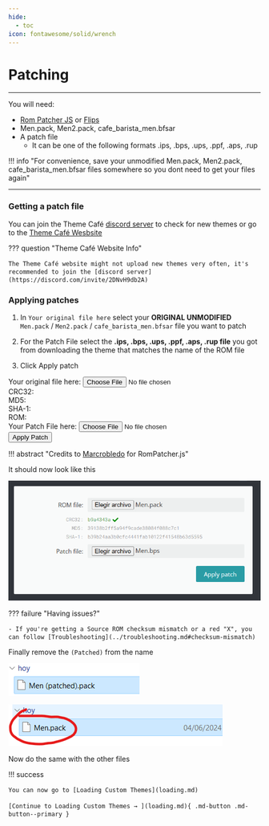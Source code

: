 ```yaml
---
hide:
  - toc
icon: fontawesome/solid/wrench
---
```


# Patching

--------------

You will need:

- [Rom Patcher JS](https://www.marcrobledo.com/RomPatcher.js/) or [Flips](https://github.com/Alcaro/Flips)
- Men.pack, Men2.pack, cafe_barista_men.bfsar
- A patch file
    - It can be one of the following formats .ips, .bps, .ups, .ppf, .aps, .rup

!!! info "For convenience, save your unmodified Men.pack, Men2.pack, cafe_barista_men.bfsar files somewhere so you dont need to get your files again"

--------------

### Getting a patch file

You can join the Theme Café [discord server](https://discord.com/invite/2DNvH9db2A) to check for new themes or go to the [Theme Café Wesbsite](https://perrohuevo.wixsite.com/theme-cafe)

??? question "Theme Café Website Info"

    The Theme Café website might not upload new themes very often, it's recommended to join the [discord server](https://discord.com/invite/2DNvH9db2A)

### Applying patches

1. In `Your original file here` select your **ORIGINAL UNMODIFIED** `Men.pack` / `Men2.pack` / `cafe_barista_men.bfsar` file you want to patch

2. For the Patch File select the **.ips, .bps, .ups, .ppf, .aps, .rup file** you got from downloading the theme that matches the name of the ROM file

3. Click Apply patch

<style>
body[data-md-color-scheme="slate"] #rom-patcher-container {
    background-color: #2e2e2e;
    color: #ffffff;
    border: 1px solid #444444;
    padding: 1em;
    border-radius: 5px;
}

body[data-md-color-scheme="slate"] #rom-patcher-container button {
    color: #ffffff;
    background-color: #009485;
    padding: 0.5em 1em;
    border-radius: 5px;
}

body[data-md-color-scheme="slate"] #rom-patcher-container label {
    color: #ffffff;
}

body[data-md-color-scheme="slate"] #rom-patcher-container input[type="file"] {
    color: #ffffff;
    background-color: #2e2e2e;
    border: 1px solid #444444; 
    padding: 0.5em; 
    border-radius: 5px; 
    outline: none; 
    cursor: pointer; 
}

body[data-md-color-scheme="slate"] #rom-patcher-container input[type="file"]:hover {
    background-color: #3a3a3a; 
}

body[data-md-color-scheme="default"] #rom-patcher-container input[type="file"] {
    color: #000000;
    background-color: #ffffff;
    border: 1px solid #cccccc;
}
</style>

<div id="rom-patcher-container">
    <div>
        <label for="rom-patcher-input-file-rom">Your original file here:</label>
        <input type="file" id="rom-patcher-input-file-rom">
    </div>
    <div class="m-b text-selectable text-mono" id="rom-patcher-rom-info">
        <div class="row">
            <div class="text-left">CRC32: <span id="rom-patcher-span-crc32"></span></div>
        </div>
        <div class="row">
            <div class="text-left">MD5: &nbsp&nbsp<span id="rom-patcher-span-md5"></span></div>
        </div>
        <div class="row">
            <div class="text-left">SHA-1: <span id="rom-patcher-span-sha1"></div>
        </div>
        <div class="row" id="rom-patcher-row-info-rom">
            <div class="text-right">ROM:</div>
            <div class="text-truncate"><span id="rom-patcher-span-rom-info"></span></div>
        </div>
    </div>
    <div>
        <label for="rom-patcher-input-file-patch">Your Patch File here:</label>
        <input type="file" id="rom-patcher-input-file-patch">
    </div>
    <div>
        <button id="rom-patcher-button-apply">Apply Patch</button>
    </div>
    <div>
        <a id="rom-patcher-download-link" style="display:none;">Download Patched ROM</a>
    </div>
</div>

<script type="text/javascript">
    window.addEventListener('load', function(){
        const myPatcherSettings = {
            language: 'en', /* Set default language */
            requireValidation: false, /* Block if checksum mismatch */
            allowDropFiles: true, /* Enable drag-and-drop support */
            displayHashes: true /* Show CRC32, MD5, SHA-1 values */
        };
        RomPatcherWeb.initialize(myPatcherSettings);
    });
</script>   

!!! abstract "Credits to [Marcrobledo](https://www.marcrobledo.com/) for RomPatcher.js"

It should now look like this

![Image title](imgs/p4.png)

??? failure "Having issues?"

    - If you're getting a Source ROM checksum mismatch or a red "X", you can follow [Troubleshooting](../troubleshooting.md#checksum-mismatch)

Finally remove the `(Patched)` from the name

![Image title](imgs/p5.png)

![Image title](imgs/p6.png)

Now do the same with the other files


!!! success

    You can now go to [Loading Custom Themes](loading.md)

    [Continue to Loading Custom Themes → ](loading.md){ .md-button .md-button--primary }


<script src="rom-patcher-js/RomPatcher.webworker.apply.js"></script>
<script src="rom-patcher-js/RomPatcher.webworker.crc.js"></script>
<script src="rom-patcher-js/RomPatcher.webapp.js"></script>